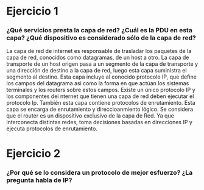<h1>Ejercicio 1</h1>
<h3>¿Qué servicios presta la capa de red? ¿Cuál es la PDU en esta capa? ¿Qué dispositivo
es considerado sólo de la capa de red?</h3>

La capa de red de internet es responsable de trasladar los paquetes de la capa de red, conocidos como datagramas, de un host a otro.
La capa de transporte de un host origen pasa a un segmento de la capa de transporte y una dirección de destino a la capa de red, luego esta capa suministra el segmento al destino.
Esta capa incluye al conocido protocolo IP, que define los campos del datagrama asi como la forma en que actúan los sistemas terminales y los routers sobre estos campos.
Existe un único protocolo IP y los componentes dei nternet que tienen una capa de red deben ejecutar el protocolo Ip. 
También esta capa contiene protocolos de enrutamiento.
Esta capa se encarga de enrutamiento y direccioanmiento lógico.
Se considera que el router es un dispositivo exclusivo de la capa de Red. Ya que interconecta distintas redes, toma decisiones basadas en direcciones IP y ejecuta protocolos de enrutamiento.

<h1>Ejercicio 2</h1>
<h3>¿Por qué se lo considera un protocolo de mejor esfuerzo? ¿La pregunta habla de IP?</h3>